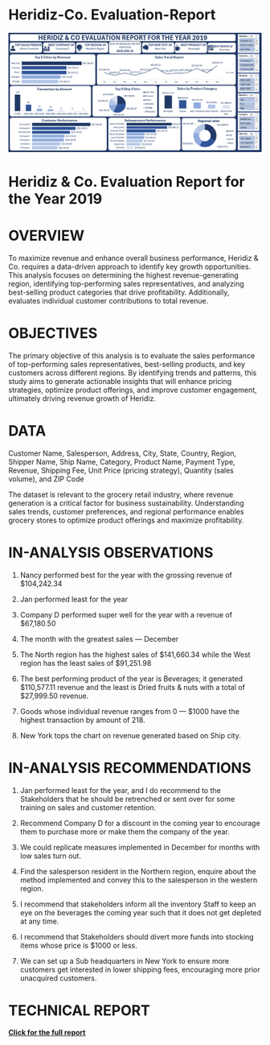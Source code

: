 # Heridiz-Co. Evaluation-Report
![Dashboard Preview](https://github.com/Eedrizgit/Heridiz-Co.-Evaluation-Report-/blob/main/task%201%20corrected%20dashboard.png)

# **Heridiz & Co. Evaluation Report for the Year 2019**
# OVERVIEW
To maximize revenue and enhance overall business performance, Heridiz & Co. requires a data-driven approach to identify key growth opportunities. This analysis focuses on determining the highest revenue-generating region, identifying top-performing sales representatives, and analyzing best-selling product categories that drive profitability. Additionally, evaluates individual customer contributions to total revenue.
# OBJECTIVES
The primary objective of this analysis is to evaluate the sales performance of top-performing sales representatives, best-selling products, and key customers across different regions. By identifying trends and patterns, this study aims to generate actionable insights that will enhance pricing strategies, optimize product offerings, and improve customer engagement, ultimately driving revenue growth of Heridiz.
# DATA
Customer Name, Salesperson, Address, City, State, Country, Region, Shipper Name, Ship Name, Category, Product Name, Payment Type, Revenue, Shipping Fee, Unit Price (pricing strategy), Quantity (sales volume), and ZIP Code 

The dataset is relevant to the grocery retail industry, where revenue generation is a critical factor for business sustainability. Understanding sales trends, customer preferences, and regional performance enables grocery stores to optimize product offerings and maximize profitability.

# IN-ANALYSIS OBSERVATIONS

1. Nancy performed best for the year with the grossing revenue of $104,242.34

2. Jan performed least for the year

3. Company D performed super well for the year with a revenue of $67,180.50

4. The month with the greatest sales — December

5. The North region has the highest sales of $141,660.34 while the West region has the least sales of $91,251.98

6. The best performing product of the year is Beverages; it generated $110,577.11 revenue and the least is Dried fruits & nuts with a total of $27,999.50 revenue.

7. Goods whose individual revenue ranges from 0 — $1000 have the highest transaction by amount of 218.

8. New York tops the chart on revenue generated based on Ship city.

# IN-ANALYSIS RECOMMENDATIONS

1. Jan performed least for the year, and I do recommend to the Stakeholders that he should be retrenched or sent over for some training on sales and customer retention.

2. Recommend Company D for a discount in the coming year to encourage them to purchase more or make them the company of the year.

3. We could replicate measures implemented in December for months with low sales turn out.

4. Find the salesperson resident in the Northern region, enquire about the method implemented and convey this to the salesperson in the western region.

5. I recommend that stakeholders inform all the inventory Staff to keep an eye on the beverages the coming year such that it does not get depleted at any time.

6. I recommend that Stakeholders should divert more funds into stocking items whose price is $1000 or less.

7. We can set up a Sub headquarters in New York to ensure more customers get interested in lower shipping fees, encouraging more prior unacquired customers.

# TECHNICAL REPORT
[**Click for the full report**](https://medium.com/@akinteyeidris/heridiz-co-evaluation-report-for-the-year-2019-9b0aff685f0f)  
#####
